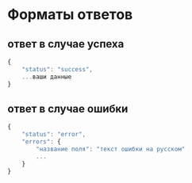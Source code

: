 # Форматы ответов

## ответ в случае успеха
```js
{
    "status": "success",
    ...ваши данные
}
```

## ответ в случае ошибки
```js
{
    "status": "error",
    "errors": {
        "название поля": "текст ошибки на русском"
        ...
    }
}
```
